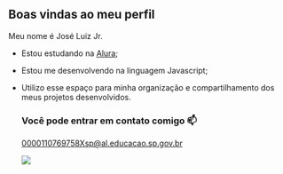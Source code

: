 ## Boas vindas ao meu perfil

Meu nome é José Luiz Jr. 

- Estou estudando na [Alura](https://www.alura.com.br);
- Estou me desenvolvendo na linguagem Javascript;
- Utilizo esse espaço para minha organização e compartilhamento dos meus projetos desenvolvidos.
  
  ### Você pode entrar em contato comigo 📫

  0000110769758Xsp@al.educacao.sp.gov.br



  ![](https://media1.tenor.com/m/MdP-MWYVzbEAAAAC/claire-dancing.gif)
